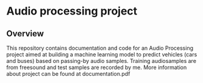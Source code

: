 # Audio processing project

## Overview

This repository contains documentation and code for an Audio Processing project aimed at building a machine learning model to predict vehicles (cars and buses) based on passing-by audio samples. Training audiosamples are from freesound and test samples are recorded by me. More information about project can be found at documentation.pdf

